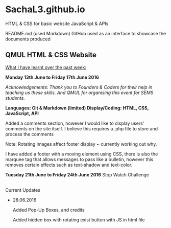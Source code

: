 # SachaL3.github.io #
HTML & CSS for basic website
JavaScript & APIs

README.md (used Markdown)
GitHub used as an interface to showcase the documents produced

## QMUL HTML & CSS Website ##

<u>What I have learnt over the past week:</u>

<b>Monday 13th June to Friday 17th June 2016</b>

<i>Acknowledgements: Thank you to Founders & Coders for their help in teaching us these skills. And QMUL for organising this event for SEMS students.</i>

<b>Languages: Git & Markdown (limited)
Display/Coding: HTML, CSS, JavaScript, API</b>

Added a comments section, however I would like to display users' comments on the site itself. I believe this requires a .php file to store and process the comments

Note: Rotating images affect footer display ~ currently working out why.

I have added a footer with a moving element using CSS, there is also the marquee tag that allows messages to pass like a bulletin, however this removes certain effects such as text-shadow and text-color.


<b>Tuesday 21th June to Friday 24th June 2016</b>
Stop Watch Challenge

<br> Current Updates<br>
<ul>
	<li>28.06.2016 <p>
		Added Pop-Up Boxes, and credits</p> Added hidden box with rotating exist button with JS in html file</li>
</ul>